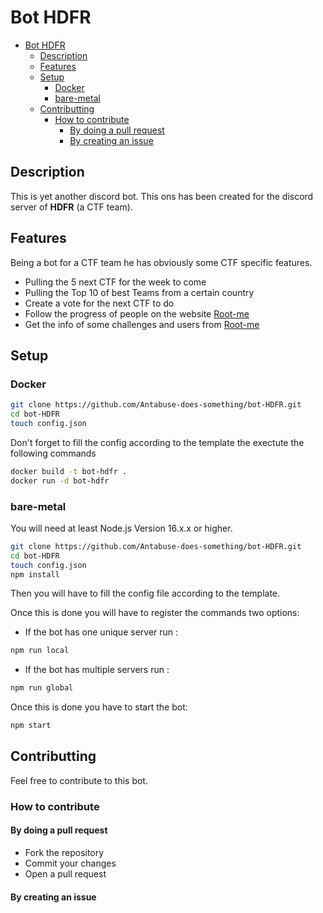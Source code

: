 # Bot HDFR

- [Bot HDFR](#bot-hdfr)
  - [Description](#description)
  - [Features](#features)
  - [Setup](#setup)
    - [Docker](#docker)
    - [bare-metal](#bare-metal)
  - [Contributting](#contributting)
    - [How to contribute](#how-to-contribute)
      - [By doing a pull request](#by-doing-a-pull-request)
      - [By creating an issue](#by-creating-an-issue)
  
## Description

This is yet another discord bot. This ons has been created for the discord server of **HDFR** (a CTF team).

## Features

Being a bot for a CTF team he has obviously some CTF specific features.

-  Pulling the 5 next CTF for the week to come
-  Pulling the Top 10 of best Teams from a certain country
-  Create a vote for the next CTF to do
-  Follow the progress of people on the website [Root-me](https://www.root-me.org/)
-  Get the info of some challenges and users from [Root-me](https://www.root-me.org/)

## Setup

### Docker

```bash
git clone https://github.com/Antabuse-does-something/bot-HDFR.git
cd bot-HDFR
touch config.json
```

Don't forget to fill the config according to the template the exectute the following commands

```bash
docker build -t bot-hdfr .
docker run -d bot-hdfr
```

### bare-metal

You will need at least Node.js Version 16.x.x or higher.

```bash
git clone https://github.com/Antabuse-does-something/bot-HDFR.git
cd bot-HDFR
touch config.json
npm install
```

Then you will have to fill the config file according to the template.

Once this is done you will have to register the commands two options:

-  If the bot has one unique server run :

```bash
npm run local
```

-  If the bot has multiple servers run :

```bash
npm run global
```

Once this is done you have to start the bot:

```bash
npm start
```

## Contributting

Feel free to contribute to this bot.

### How to contribute

#### By doing a pull request

-  Fork the repository
-  Commit your changes
-  Open a pull request

#### By creating an issue
